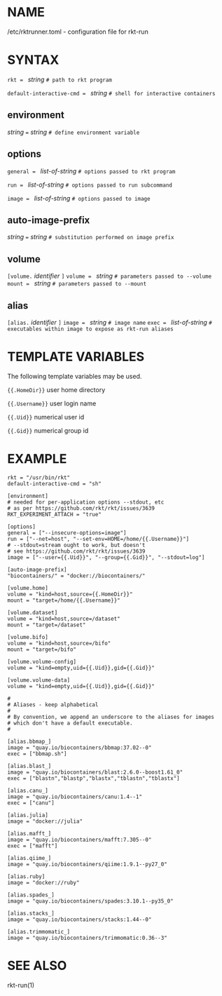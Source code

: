 # NAME

/etc/rktrunner.toml - configuration file for rkt-run

# SYNTAX

`rkt = ` *string* `# path to rkt program`

`default-interactive-cmd = ` *string* `# shell for interactive containers`

## environment

*string* ` = ` *string* `# define environment variable`

## options

`general = ` *list-of-string* `# options passed to rkt program`

`run = ` *list-of-string* `# options passed to run subcommand`

`image = ` *list-of-string* `# options passed to image`

## auto-image-prefix

*string* ` = ` *string* `# substitution performed on image prefix`

## volume

`[volume.` *identifier* `]`
`volume = ` *string* `# parameters passed to --volume`
`mount = ` *string* `# parameters passed to --mount`

## alias

`[alias.` *identifier* `]`
`image = ` *string* `# image name`
`exec = ` *list-of-string* `# executables within image to expose as rkt-run aliases`

# TEMPLATE VARIABLES

The following template variables may be used.

`{{.HomeDir}}` user home directory

`{{.Username}}` user login name

`{{.Uid}}` numerical user id

`{{.Gid}}` numerical group id

# EXAMPLE
```
rkt = "/usr/bin/rkt"
default-interactive-cmd = "sh"

[environment]
# needed for per-application options --stdout, etc
# as per https://github.com/rkt/rkt/issues/3639
RKT_EXPERIMENT_ATTACH = "true"

[options]
general = ["--insecure-options=image"]
run = ["--net=host", "--set-env=HOME=/home/{{.Username}}"]
# --stdout=stream ought to work, but doesn't
# see https://github.com/rkt/rkt/issues/3639
image = ["--user={{.Uid}}", "--group={{.Gid}}", "--stdout=log"]

[auto-image-prefix]
"biocontainers/" = "docker://biocontainers/"

[volume.home]
volume = "kind=host,source={{.HomeDir}}"
mount = "target=/home/{{.Username}}"

[volume.dataset]
volume = "kind=host,source=/dataset"
mount = "target=/dataset"

[volume.bifo]
volume = "kind=host,source=/bifo"
mount = "target=/bifo"

[volume.volume-config]
volume = "kind=empty,uid={{.Uid}},gid={{.Gid}}"

[volume.volume-data]
volume = "kind=empty,uid={{.Uid}},gid={{.Gid}}"

#
# Aliases - keep alphabetical
#
# By convention, we append an underscore to the aliases for images
# which don't have a default executable.
#

[alias.bbmap_]
image = "quay.io/biocontainers/bbmap:37.02--0"
exec = ["bbmap.sh"]

[alias.blast_]
image = "quay.io/biocontainers/blast:2.6.0--boost1.61_0"
exec = ["blastn","blastp","blastx","tblastn","tblastx"]

[alias.canu_]
image = "quay.io/biocontainers/canu:1.4--1"
exec = ["canu"]

[alias.julia]
image = "docker://julia"

[alias.mafft_]
image = "quay.io/biocontainers/mafft:7.305--0"
exec = ["mafft"]

[alias.qiime_]
image = "quay.io/biocontainers/qiime:1.9.1--py27_0"

[alias.ruby]
image = "docker://ruby"

[alias.spades_]
image = "quay.io/biocontainers/spades:3.10.1--py35_0"

[alias.stacks_]
image = "quay.io/biocontainers/stacks:1.44--0"

[alias.trimmomatic_]
image = "quay.io/biocontainers/trimmomatic:0.36--3"
```

# SEE ALSO

rkt-run(1)

